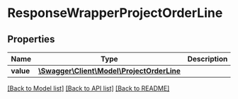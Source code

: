 # ResponseWrapperProjectOrderLine

## Properties
Name | Type | Description | Notes
------------ | ------------- | ------------- | -------------
**value** | [**\Swagger\Client\Model\ProjectOrderLine**](ProjectOrderLine.md) |  | [optional] 

[[Back to Model list]](../../README.md#documentation-for-models) [[Back to API list]](../../README.md#documentation-for-api-endpoints) [[Back to README]](../../README.md)


